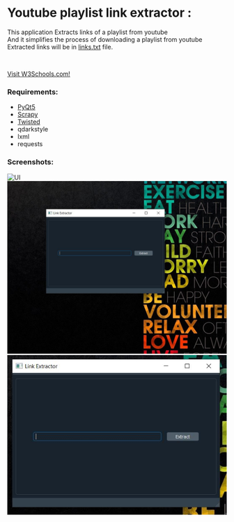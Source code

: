 <h1>Youtube playlist link extractor : </h1>

<p>This application Extracts links of a playlist from youtube <br> 
And it simplifies the process of downloading a playlist from youtube<br>
Extracted links will be in 
<a href="https://github.com/iamMHZ/Youtube-playlist-link-extractor/blob/master/application/links.txt">links.txt</a>
file.</p>
<br>

<a href="https://www.w3schools.com">Visit W3Schools.com!</a>




<h3>Requirements: </h3>
<ul>
  <li><a href="https://www.riverbankcomputing.com/software/pyqt/intro">PyQt5</a></li>
  <li><a href="https://scrapy.org/">Scrapy</a></li>
  <li><a href="https://twistedmatrix.com/trac/">Twisted</a></li>
  <li>qdarkstyle</li>
  <li>lxml</li>
  <li>requests</li>

</ul>

 
<h3>Screenshots: </h3>

<img src="https://github.com/iamMHZ/Youtube-playlist-link-extractor/blob/master/screenshots/s1.gif" alt="UI" >
<br>
<img src="https://github.com/iamMHZ/Youtube-playlist-link-extractor/blob/master/screenshots/s2.JPG" alt="UI" >
<br>
<img src="https://github.com/iamMHZ/Youtube-playlist-link-extractor/blob/master/screenshots/s3.JPG" alt="UI" >
<br>


